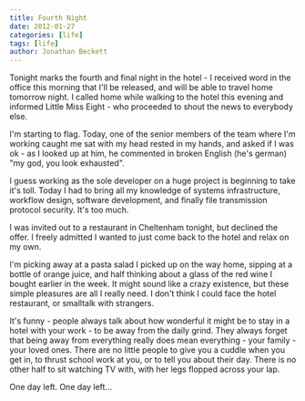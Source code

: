 ```yaml
---
title: Fourth Night
date: 2012-01-27
categories: [life]
tags: [life]
author: Jonathan Beckett
---
```


Tonight marks the fourth and final night in the hotel - I received word in the office this morning that I'll be released, and will be able to travel home tomorrow night. I called home while walking to the hotel this evening and informed Little Miss Eight - who proceeded to shout the news to everybody else.

I'm starting to flag. Today, one of the senior members of the team where I'm working caught me sat with my head rested in my hands, and asked if I was ok - as I looked up at him, he commented in broken English (he's german) "my god, you look exhausted".

I guess working as the sole developer on a huge project is beginning to take it's toll. Today I had to bring all my knowledge of systems infrastructure, workflow design, software development, and finally file transmission protocol security. It's too much.

I was invited out to a restaurant in Cheltenham tonight, but declined the offer. I freely admitted I wanted to just come back to the hotel and relax on my own.

I'm picking away at a pasta salad I picked up on the way home, sipping at a bottle of orange juice, and half thinking about a glass of the red wine I bought earlier in the week. It might sound like a crazy existence, but these simple pleasures are all I really need. I don't think I could face the hotel restaurant, or smalltalk with strangers.

It's funny - people always talk about how wonderful it might be to stay in a hotel with your work - to be away from the daily grind. They always forget that being away from everything really does mean everything - your family - your loved ones. There are no little people to give you a cuddle when you get in, to thrust school work at you, or to tell you about their day. There is no other half to sit watching TV with, with her legs flopped across your lap.

One day left. One day left...